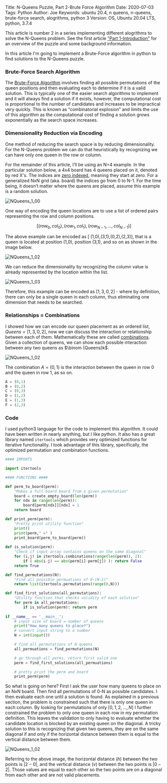 Title: N-Queens Puzzle, Part 2-Brute Force Algorithm
Date: 2020-07-03
Tags: Python
Author: Joe
Keywords: ubuntu 20.4, n queens, n-queens, brute-force search, alogrithms, python 3
Version: OS, Ubuntu 20.04 LTS, python, 3.7.4

This article is number 2 in a series implementing different alogrithms to solve the N-Queens problem. See the first article ["Part 1-Introduction"](n-queens-puzzle-part-1-introduction.html) for an overview of the puzzle and some background information.

In this article I'm going to implement a Brute-Force algorithm in python to find solutions to the N-Queens puzzle. 

### Brute-Force Search Algorithm

The [Brute-Force Algorithm](https://en.wikipedia.org/wiki/Brute-force_search) involves finding all possible permutations of the queen positions and then evaluating each to determine if it is a valid solution. This is typically one of the easier search algorithms to implement and it will always find a solution if it exists, however, the computational cost is proportional to the number of candidates and increases to be impractical very quickly. This is known as “combinatorial explosion” and limits the use of this algorithm as the computational cost of finding a solution grows exponentially as the search space increases.

### Dimensionality Reduction via Encoding

One method of reducing the search space is by reducing dimensionality. For the N-Queens problem we can do that heuristically by recognizing  we can have only one queen in the row or column. 

For the remainder of this article, I’ll be using an N=4 example.  In the particular solution below, a 4x4 board has 4 queens placed on it, denoted by red X's. The indices are [zero indexed](https://en.wikipedia.org/wiki/Zero-based_numbering), meaning they start at zero. For a generalized NxN grid (aka. board) the indices go from 0 to N-1. For the time being, it doesn’t matter where the queens are placed, assume this example is a random solution.

![NQueens_1_00](/images/NQueens_1_00.png)

One way of encoding the queen locations are  to use a list of ordered pairs representing the row and column positions.

$$[ (row_0,col_0), (row_1,col_1), (row_{N-1},...,col_{N-1}) ]$$

The above example can be encoded as [ (1,0),(3,1),(0,2),(2,3)], that is a queen is located at position (1,0), position (3,1), and so on as shown in the image below.

![NQueens_1_02](/images/NQueens_1_02.png)

We can reduce the dimensionality by recognizing the column value is already represented by the location within the list.

![NQueens_1_03](/images/NQueens_1_03.png)

Therefore, this example can be encoded as $[1,3,0,2]$ - where by definition, there can only be a single queen in each column, thus eliminating one dimension that needs to be searched.

### Relationships = Combinations

I showed how we can encode our queen placement as an ordered list,  $Queens=[1,3,0,2]$, now we can discuss the interaction or relationship between each of them. Mathematically these are called [combinations](https://en.wikipedia.org/wiki/Combination). Given a collection of queens, we can show each possible interaction between any two queens as $\binom {Queens}k$. 

![NQueens_1_02](/images/NQueens_1_01.png)

The combination $A=(0,1)$ is the interaction between the queen in row 0 and the queen in row 1, as so on.
```python
A = (0,1)
B = (0,2)
C = (0,3)
D = (1,2)
E = (1,3)
F = (2,3)
```

### Code
I used python3 language for the code to implement this algorithm. It could have been written in nearly anything, but I like python. It also has a great library named `itertools` which provides very optimized functions for iterative functionality. I took advantage of this library, specifically, the optimized permutation and combination functions. 

```python
#### IMPORTS

import itertools

#### FUNCTIONS ####

def perm_to_board(perm):
    "Makes a full board board from a given permutation"
    board = create_empty_board(len(perm))
    for ndx in range(len(perm)):
        board[perm[ndx]][ndx] = 1
    return board

def print_perm(perm):
    "Pretty print utility function"
    print()
    print(perm," =" )
    print_board(perm_to_board(perm))
    
def is_solution(perm):
    "Check if input array contains queens on the same diagonal"
    for (i,j) in itertools.combinations(range(len(perm)), 2):
        if ( abs(i-j) == abs(perm[i]-perm[j]) ): return False
    return True

def find_permutations(N):
    "Find all possible permuations of 0-(N-1)"
    return list(itertools.permutations(range(0,N)))

def find_first_solutions(all_permutations):
    "Utility function that checks validity of each solution"
    for perm in all_permutations:
        if is_solution(perm): return perm
        
if __name__ == '__main__':
    # input size of board = number of queens
    print("How many queens to place?")
    # convert input string to a number
    N = int(input()) 

    # find all permutations of N queens
    all_permuations = find_permutations(N)

    # go through all perms, return first valid one
    perm = find_first_solutions(all_permuations)

    # pretty print the perm and board
    print_perm(perm)
```

So what is going on here? First I ask the user how many queens to place on an NxN board. Then find all permutations of 0-N as possible candidates. I then evaluate each one until a solution is found. As explained in a previous section, the problem is constrained such that there is only one queen in each column. By looking for permutations of only $[0,1,2,...,N]$ I further constrained the problem to only one queen in each row in my permutation definition. This leaves the validation to only having to evaluate whether the candidate location is blocked by an existing queen on the diagonal. A tricky solution to this is recognizing that given two queens, they are on the same diagonal if and only if the horizontal distance between them is equal to the vertical distance between them. 

![NQueens_1_02](/images/NQueens_1_04.png)

Referring to the above image, the horizontal distance (*h*) between the two points is $\lvert 2-0 \rvert$, and the vertical distance (*v*) between the two points is $\lvert 0-2 \rvert$. Those values are equal to each other so the two points are on a diagonal from each other and are not valid placements. 